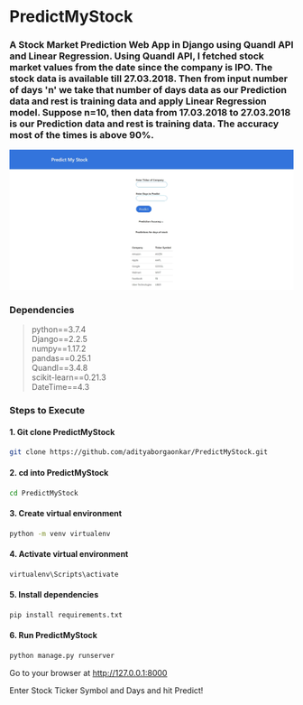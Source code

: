 # PredictMyStock

### A Stock Market Prediction Web App in Django using Quandl API and Linear Regression. Using Quandl API, I fetched stock market values from the date since the company is IPO. The stock data is available till 27.03.2018. Then from input number of days 'n' we take that number of days data as our Prediction data and rest is training data and apply Linear Regression model. Suppose n=10, then data from 17.03.2018 to 27.03.2018 is our Prediction data and rest is training data. The accuracy most of the times is above 90%. 


![PredictMyStock Homepage](predictmystock.jpg)

### Dependencies
>python==3.7.4  
Django==2.2.5    
numpy==1.17.2   
pandas==0.25.1  
Quandl==3.4.8  
scikit-learn==0.21.3  
DateTime==4.3


### Steps to Execute 
#### 1. Git clone PredictMyStock 
```bash
git clone https://github.com/adityaborgaonkar/PredictMyStock.git
```
#### 2. cd into PredictMyStock 
```bash
cd PredictMyStock
```
#### 3. Create virtual environment 
```bash
python -m venv virtualenv
```
#### 4. Activate virtual environment 
```bash
virtualenv\Scripts\activate
```
#### 5. Install dependencies
```bash
pip install requirements.txt
```
#### 6. Run PredictMyStock 
```bash
python manage.py runserver
```
Go to your browser at http://127.0.0.1:8000

Enter Stock Ticker Symbol and Days and hit Predict!




